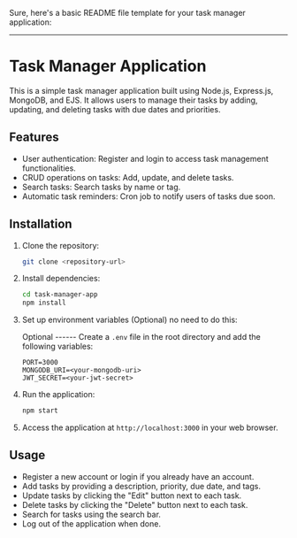 Sure, here's a basic README file template for your task manager application:

---

# Task Manager Application

This is a simple task manager application built using Node.js, Express.js, MongoDB, and EJS. It allows users to manage their tasks by adding, updating, and deleting tasks with due dates and priorities.

## Features

- User authentication: Register and login to access task management functionalities.
- CRUD operations on tasks: Add, update, and delete tasks.
- Search tasks: Search tasks by name or tag.
- Automatic task reminders: Cron job to notify users of tasks due soon.

## Installation

1. Clone the repository:

   ```bash
   git clone <repository-url>
   ```

2. Install dependencies:

   ```bash
   cd task-manager-app
   npm install
   ```

3. Set up environment variables  (Optional) no need to do this:
   
   Optional ------   Create a `.env` file in the root directory and add the following variables:

   ```
   PORT=3000
   MONGODB_URI=<your-mongodb-uri>
   JWT_SECRET=<your-jwt-secret>
   ```

4. Run the application:

   ```bash
   npm start
   ```

5. Access the application at `http://localhost:3000` in your web browser.

## Usage

- Register a new account or login if you already have an account.
- Add tasks by providing a description, priority, due date, and tags.
- Update tasks by clicking the "Edit" button next to each task.
- Delete tasks by clicking the "Delete" button next to each task.
- Search for tasks using the search bar.
- Log out of the application when done.

